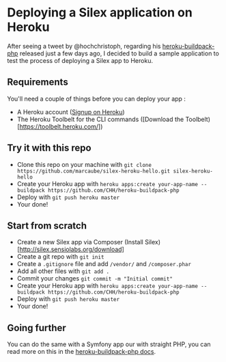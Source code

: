 # Deploying a Silex application on Heroku
After seeing a tweet by @hochchristoph, regarding his [heroku-buildpack-php](https://github.com/CHH/heroku-buildpack-php) released just a few days ago, I decided to build a sample application to test the process of deploying a Silex app to Heroku.

## Requirements
You'll need a couple of things before you can deploy your app :
* A Heroku account ([Signup on Heroku](https://id.heroku.com/signup))
* The Heroku Toolbelt for the CLI commands ([Download the Toolbelt)[https://toolbelt.heroku.com/])

## Try it with this repo
* Clone this repo on your machine with `git clone https://github.com/marcaube/silex-heroku-hello.git silex-heroku-hello`
* Create your Heroku app with `heroku apps:create your-app-name --buildpack https://github.com/CHH/heroku-buildpack-php`
* Deploy with `git push heroku master`
* Your done!

## Start from scratch
* Create a new Silex app via Composer (Install Silex)[http://silex.sensiolabs.org/download]
* Create a git repo with `git init`
* Create a `.gitignore` file and add `/vendor/` and `/composer.phar`
* Add all other files with `git add .`
* Commit your changes `git commit -m "Initial commit"`
* Create your Heroku app with `heroku apps:create your-app-name --buildpack https://github.com/CHH/heroku-buildpack-php`
* Deploy with `git push heroku master`
* Your done!

## Going further
You can do the same with a Symfony app our with straight PHP, you can read more on this in the [heroku-buildpack-php docs](https://github.com/CHH/heroku-buildpack-php).
